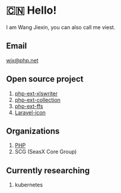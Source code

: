 # :cn: Hello!

I am Wang Jiexin, you can also call me viest.

## Email

wjx@php.net

## Open source project

1. [php-ext-xlswriter](https://github.com/viest/php-ext-xlswriter)
2. [php-ext-collection](https://github.com/viest/php-ext-collection)
3. [php-ext-ffs](https://github.com/viest/php-ext-ffs)
4. [Laravel-icon](https://github.com/viest/laricon)

## Organizations

1. [PHP](https://people.php.net/wjx)
2. SCG (SeasX Core Group)

## Currently researching

1. kubernetes
